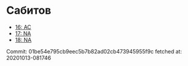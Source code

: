 # Сабитов
- [16: AC](16.md)
- [17: NA](17.md)
- [18: NA](18.md)

Commit: 01be54e795cb9eec5b7b82ad02cb473945955f9c
 fetched at: 20201013-081746
